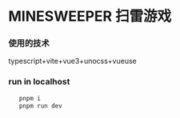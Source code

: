 # MINESWEEPER 扫雷游戏

### 使用的技术

  typescript+vite+vue3+unocss+vueuse

### run in localhost

```ts
   pnpm i
   pnpm run dev
```

